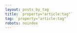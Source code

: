 ```yaml
---
layout: posts_by_tag
title: `property="article:tag"`
tag: `property="article:tag"`
robots: noindex
---
```

